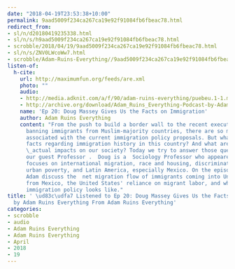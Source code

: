```yaml
---
date: "2018-04-19T23:53:38+10:00"
permalink: 9aad5009f234ca267ca19e92f91084fb6fbeac78.html
redirect_from:
- sl/n/d20180419235338.html
- sl/n/s/h9aad5009f234ca267ca19e92f91084fb6fbeac78.html
- scrobble/2018/04/19/9aad5009f234ca267ca19e92f91084fb6fbeac78.html
- sl/n/s/ZNV0LWcoWw7.html
- scrobble/Adam-Ruins-Everything//9aad5009f234ca267ca19e92f91084fb6fbeac78.html
listen-of:
  h-cite:
    url: http://maximumfun.org/feeds/are.xml
    photo: ""
    audio:
    - http://media.adknit.com/a/f/90/adam-ruins-everything/puebeu.1-1.mp3
    - http://archive.org/download/Adam_Ruins_Everything-Podcast-by-Adam_Ruins_Everything/Ep_20_Doug_Massey_Gives_Us_the_Facts_on_Immigration.mp3
    name: 'Ep 20: Doug Massey Gives Us the Facts on Immigration'
    author: Adam Ruins Everything
    content: "From the push to build a border wall to the recent executive order temporarily
      banning immigrants from Muslim-majority countries, there are so many emotions
      associated with the current immigration policy proposals. But what are the real
      facts regarding immigration history in this country? And what are immigrants'
      \_actual impacts on our society? Today we try to answer those questions with
      our guest Professor .  Doug is a  Sociology Professor who appeared on  His research
      focuses on international migration, race and housing, discrimination, education,
      urban poverty, and Latin America, especially Mexico. On the episode, Doug and
      Adam discuss the  net migration flow of immigrants coming into United States
      from Mexico, the United States' reliance on migrant labor, and what reasonable
      immigration policy looks like."
title: ' \ud83c\udfa7 Listened to Ep 20: Doug Massey Gives Us the Facts on Immigration
  by Adam Ruins Everything From Adam Ruins Everything'
categories:
- scrobble
- audio
- Adam Ruins Everything
- Adam Ruins Everything
- April
- 2018
- 19
---
```

